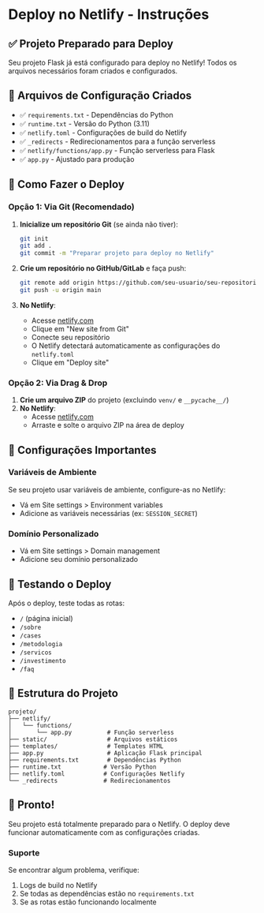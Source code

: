 # Deploy no Netlify - Instruções

## ✅ Projeto Preparado para Deploy

Seu projeto Flask já está configurado para deploy no Netlify! Todos os arquivos necessários foram criados e configurados.

## 📁 Arquivos de Configuração Criados

- ✅ `requirements.txt` - Dependências do Python
- ✅ `runtime.txt` - Versão do Python (3.11)
- ✅ `netlify.toml` - Configurações de build do Netlify
- ✅ `_redirects` - Redirecionamentos para a função serverless
- ✅ `netlify/functions/app.py` - Função serverless para Flask
- ✅ `app.py` - Ajustado para produção

## 🚀 Como Fazer o Deploy

### Opção 1: Via Git (Recomendado)

1. **Inicialize um repositório Git** (se ainda não tiver):
   ```bash
   git init
   git add .
   git commit -m "Preparar projeto para deploy no Netlify"
   ```

2. **Crie um repositório no GitHub/GitLab** e faça push:
   ```bash
   git remote add origin https://github.com/seu-usuario/seu-repositorio.git
   git push -u origin main
   ```

3. **No Netlify**:
   - Acesse [netlify.com](https://netlify.com)
   - Clique em "New site from Git"
   - Conecte seu repositório
   - O Netlify detectará automaticamente as configurações do `netlify.toml`
   - Clique em "Deploy site"

### Opção 2: Via Drag & Drop

1. **Crie um arquivo ZIP** do projeto (excluindo `venv/` e `__pycache__/`)
2. **No Netlify**:
   - Acesse [netlify.com](https://netlify.com)
   - Arraste e solte o arquivo ZIP na área de deploy

## 🔧 Configurações Importantes

### Variáveis de Ambiente
Se seu projeto usar variáveis de ambiente, configure-as no Netlify:
- Vá em Site settings > Environment variables
- Adicione as variáveis necessárias (ex: `SESSION_SECRET`)

### Domínio Personalizado
- Vá em Site settings > Domain management
- Adicione seu domínio personalizado

## 🧪 Testando o Deploy

Após o deploy, teste todas as rotas:
- `/` (página inicial)
- `/sobre`
- `/cases`
- `/metodologia`
- `/servicos`
- `/investimento`
- `/faq`

## 📝 Estrutura do Projeto

```
projeto/
├── netlify/
│   └── functions/
│       └── app.py          # Função serverless
├── static/                 # Arquivos estáticos
├── templates/              # Templates HTML
├── app.py                  # Aplicação Flask principal
├── requirements.txt        # Dependências Python
├── runtime.txt            # Versão Python
├── netlify.toml           # Configurações Netlify
└── _redirects             # Redirecionamentos
```

## 🎉 Pronto!

Seu projeto está totalmente preparado para o Netlify. O deploy deve funcionar automaticamente com as configurações criadas.

### Suporte
Se encontrar algum problema, verifique:
1. Logs de build no Netlify
2. Se todas as dependências estão no `requirements.txt`
3. Se as rotas estão funcionando localmente